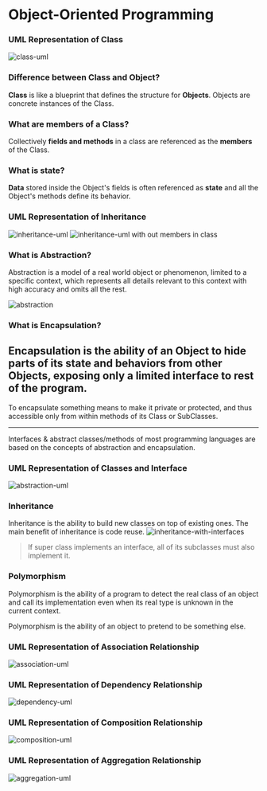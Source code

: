 # Object-Oriented Programming

### UML Representation of Class
![class-uml](assets/img/class-uml.png)

### Difference between Class and Object?
**Class** is like a blueprint that defines the structure for **Objects**. Objects are concrete instances of the Class.

### What are members of a Class?
Collectively **fields and methods** in a class are referenced as the **members** of the Class.

### What is state?
**Data** stored inside the Object's fields is often referenced as **state** and all the Object's methods define its behavior.

### UML Representation of Inheritance
![inheritance-uml](assets/img/inheritance-uml.png)
![inheritance-uml with out members in class](assets/img/inheritance-uml-2.png)

### What is Abstraction?
Abstraction is a model of a real world object or phenomenon, limited to a specific context, 
which represents all details relevant to this context with high accuracy and omits all the rest.

![abstraction](assets/img/abstraction.png)

### What is Encapsulation?
Encapsulation is the ability of an Object to hide parts of its state and behaviors from other Objects, 
exposing only a limited interface to rest of the program.
---

To encapsulate something means to make it private or protected, and thus accessible only from within methods of its Class or SubClasses.

---

Interfaces & abstract classes/methods of most programming languages are based on the concepts of abstraction and encapsulation.

### UML Representation of Classes and Interface

![abstraction-uml](assets/img/abstraction-uml.png)

### Inheritance
Inheritance is the ability to build new classes on top of existing ones. The main benefit of inheritance is code reuse.
![inheritance-with-interfaces](assets/img/inheritance-with-interfaces.png)

> If super class implements an interface, all of its subclasses must also implement it.

### Polymorphism

Polymorphism is the ability of a program to detect the real class of an object and call its implementation even when its real type 
is unknown in the current context.

Polymorphism is the ability of an object to pretend to be something else.

### UML Representation of Association Relationship

![association-uml](assets/img/association-uml.png)

### UML Representation of Dependency Relationship
![dependency-uml](assets/img/dependency-uml.png)

### UML Representation of Composition Relationship
![composition-uml](assets/img/composition-uml.png)

### UML Representation of Aggregation Relationship
![aggregation-uml](assets/img/aggregation-uml.png)
